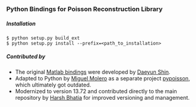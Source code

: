 ### Python Bindings for Poisson Reconstruction Library

##### Installation
```
$ python setup.py build_ext
$ python setup.py install --prefix=<path_to_installation>
```

##### Contributed by

* The original [Matlab bindings](https://github.com/daeyun/poisson-surface-reconstruction) were developed by [Daeyun Shin](https://github.com/daeyun).
* Adapted to Python by [Miguel Molero](https://github.com/mmolero/pypoisson) as a separate project [pypoisson](https://github.com/mmolero/pypoisson), which ultimately got outdated.
* Modernized to version 13.72 and contributed directly to the main repository by [Harsh Bhatia](https://github.com/bhatiaharsh) for improved versioning and management.

